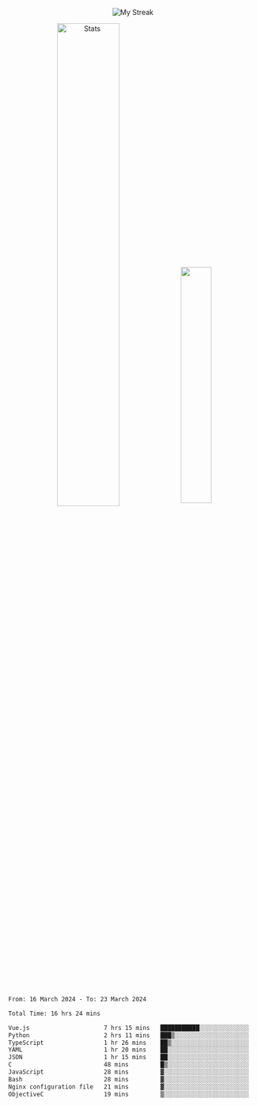 <p align="center">
<picture>
  <source media="(prefers-color-scheme: dark)" srcset="http://github-readme-streak-stats.herokuapp.com?user=semolik&theme=dark&hide_border=true&background=DD272700">
  <img alt="My Streak" src="http://github-readme-streak-stats.herokuapp.com?user=semolik&hide_border=true">
</picture>
</p>
<div align="center">
  <picture>
    <source media="(prefers-color-scheme: dark)" srcset="https://github-readme-stats.vercel.app/api?username=semolik&show_icons=true&bg_color=DD272700&hide_border=true&theme=dark">
        <img alt="Stats" src="https://github-readme-stats.vercel.app/api?username=semolik&show_icons=true&bg_color=DD272700&hide_border=true" width="50%" >
  </picture>
  <sup>
  <picture>
  <source media="(prefers-color-scheme: dark)" srcset="https://github-readme-stats.vercel.app/api/top-langs/?username=semolik&layout=compact&hide_border=true&bg_color=DD272700&theme=dark">
  <img src="https://github-readme-stats.vercel.app/api/top-langs/?username=semolik&layout=compact&hide_border=true" width="35%" />
  </picture>
  </sup>
</div>
<!--START_SECTION:waka-->

```txt
From: 16 March 2024 - To: 23 March 2024

Total Time: 16 hrs 24 mins

Vue.js                     7 hrs 15 mins   ███████████░░░░░░░░░░░░░░   44.30 %
Python                     2 hrs 11 mins   ███▒░░░░░░░░░░░░░░░░░░░░░   13.35 %
TypeScript                 1 hr 26 mins    ██▒░░░░░░░░░░░░░░░░░░░░░░   08.83 %
YAML                       1 hr 20 mins    ██░░░░░░░░░░░░░░░░░░░░░░░   08.17 %
JSON                       1 hr 15 mins    ██░░░░░░░░░░░░░░░░░░░░░░░   07.64 %
C                          48 mins         █▒░░░░░░░░░░░░░░░░░░░░░░░   04.90 %
JavaScript                 28 mins         ▓░░░░░░░░░░░░░░░░░░░░░░░░   02.89 %
Bash                       28 mins         ▓░░░░░░░░░░░░░░░░░░░░░░░░   02.87 %
Nginx configuration file   21 mins         ▓░░░░░░░░░░░░░░░░░░░░░░░░   02.16 %
ObjectiveC                 19 mins         ▒░░░░░░░░░░░░░░░░░░░░░░░░   01.96 %
```

<!--END_SECTION:waka-->

